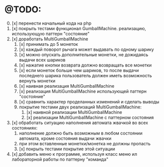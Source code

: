 
# @TODO:
0. [x] перенести начальный кода на php
1. [x] покрыть тестами функционал GumballMachine. реализацию, использующую паттерн "состояние"
2. [x] доработать MultiGumballMachine
   1. [x] принимать до 5 монеток
   2. [x] каждый поворот рычага может выдавать по одному шарику
   3. [x] можно опускать дополнительные монетки, не дожидаясь выдачи всех шариков
   4. [x] нажатие кнопки возврата должно возвращать все монетки
   5. [x] если монеток больше чем шариков, то после выдачи последнего шарика пользователь должен иметь возможность вернуть монетки
   6. [x] наивная реализация MultiGumballMachine
   7. [x] реализация MultiGumballMachine использующей паттерн "состояние"
   8. [x] сравнить характер проделанных изменений и сделать выводы
   9. покрытие тестами двух реализаций MultiGumballMachine:
      1. [x] наивной реализации MultiGumballMachine
      2. [x] реализации MultiGumballMachine с паттерном состояния
3. [x] обработать ситуацию наполнения автомата жвачкой во всех состояниях: 
   1. наполнение должно быть возможным в любом состоянии автомата, кроме состояния выдачи жвачки
   2. при этом вставленные монетки/монетка не должны пропасть
   3. [x] покрыть тестами покрытие этой ситуации
4. [x] добавить меню к программе, используя класс меню ил лабораторной работы по паттерну "команда"
